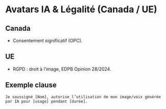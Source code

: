 # Avatars IA & Légalité (Canada / UE)

## Canada
- Consentement significatif (OPC).

## UE
- RGPD : droit à l’image, EDPB Opinion 28/2024.

## Exemple clause
```
Je soussigné [Nom], autorise l’utilisation de mon image/voix générée par IA pour [usage] pendant [durée].
```
